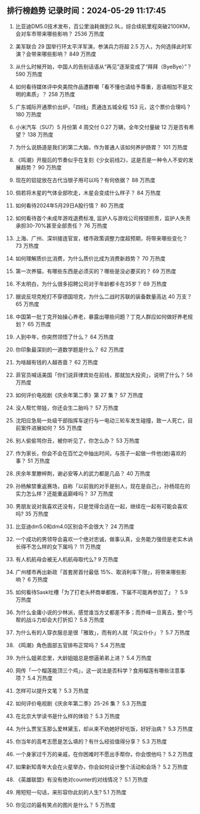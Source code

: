 
## 排行榜趋势 记录时间：2024-05-29 11:17:45
  
  1. 比亚迪DM5.0技术发布，百公里油耗做到2.9L，综合续航里程突破2100KM，会对车市带来哪些影响？ 2536 万热度
    
  2. 美军联合 29 国举行环太平洋军演，参演兵力将超 2.5 万人，为何选择此时军演？会带来哪些影响？ 849 万热度
    
  3. 从什么时候开始，中国人的告别话语从“再见”逐渐变成了“拜拜（ByeBye）”？ 590 万热度
    
  4. 如何看待媒体评中央美院作品遭群嘲「看不懂也请给予尊重，恶语相加不是文明的素质」？ 258 万热度
    
  5. 广东城际开通票价出炉，「四线」贯通连五城全程 153 元，这个票价合理吗？ 180 万热度
    
  6. 小米汽车（SU7）5 月份第 4 周交付 0.27 万辆，全年交付量破 12 万是否有希望？ 138 万热度
    
  7. 为什么说肠道是我们的第二大脑，作为普通人该如何养护肠胃？ 101 万热度
    
  8. 《鸣潮》开服后的节奏似乎在复刻《少女前线2》，这是否是一种令人不安的发展趋势？ 90 万热度
    
  9. 现在的铝锭放在古代当银子用可以吗？有何依据？ 88 万热度
    
  10. 倘若将木星的气体全部吹走，木星会变成什么样子？ 84 万热度
    
  11. 如何看待2024年5月29日A股行情？ 80 万热度
    
  12. 如何看待首个未成年游戏退费标准, 监护人与游戏公司按错担责，监护人失责承担30-70%甚至全部责任？ 76 万热度
    
  13. 上海、广州、深圳接连官宣，楼市政策调整力度超预期，将带来哪些变化？ 73 万热度
    
  14. 如何理解质价比消费，为什么质价比成为消费新趋势？ 70 万热度
    
  15. 第一次养猫，有哪些东西是必须买的？哪些是没必要买的？ 69 万热度
    
  16. 不太明白，为什么很多招聘公司对于年龄都卡在35岁？ 69 万热度
    
  17. 据说反坦克枪打不穿德国坦克，为什么二战时苏联的装备数量高达 40 万支？ 65 万热度
    
  18. 中国第一批丁克开始操心养老，暴露出哪些问题？丁克人群应如何做好养老规划？ 65 万热度
    
  19. 人到中年，你突然领悟了什么？ 64 万热度
    
  20. 你印象最深刻的一道数学题是什么？ 62 万热度
    
  21. 为啥越有钱的人越吝啬？ 62 万热度
    
  22. 菲官员喊话美国「你们说菲律宾处在前线，那就加大投资」，说明了什么？ 58 万热度
    
  23. 如何评价电视剧《庆余年第二季》第 27 集？ 57 万热度
    
  24. 没人帮忙带娃，你还会生二胎吗？ 57 万热度
    
  25. 沈阳应急局一处级干部指挥车逆行与一电动三轮车发生碰撞，致一人死亡，目前案件进展如何？ 55 万热度
    
  26. 别人偷偷骂你丑，被你听见了，你怎么办？ 53 万热度
    
  27. 作为家长，你会不会在百忙之中抽出时间，与孩子一起做一件他(她)喜欢的事？ 51 万热度
    
  28. 庆余年里滕梓荆，谢必安等人的武力都是几品？ 40 万热度
    
  29. 孙杨解禁重返赛场，自称「以前我的对手是别人，现在是自己」，孙杨现在的实力怎么样？还能重返巅峰吗？ 37 万热度
    
  30. 男朋友说对我喜欢还没有，只是觉得合适在一起，继续在一起有可能会喜欢吗? 35 万热度
    
  31. 比亚迪dm5.0和dm4.0区别会不会很大？ 24 万热度
    
  32. 一个成功的男领导会喜欢一个绝对忠诚，做事认真，业务能力强但是老实木讷长得不怎么样的女下属吗？ 11 万热度
    
  33. 有人机航母会被无人机航母取代么? 9 万热度
    
  34. 广州楼市再出新政「首套房首付最低 15%、取消利率下限」，将带来哪些影响？ 6 万热度
    
  35. 如何看待Sask吐槽「为了打老头杯商单都推，下届不可能再参加了」？ 5.9 万热度
    
  36. 为什么金庸小说的少林派，感觉谁当方丈都差不多；而乔峰一旦离去，整个丐帮的战斗力却会大打折扣？ 5.8 万热度
    
  37. 为什么有的人穿衣服总是很「雅致」，而有的人就「风尘仆仆」？ 5.7 万热度
    
  38. 《鸣潮》角色面部五官排布正常吗？ 5.4 万热度
    
  39. 为什么姐弟恋里，大龄姐姐总是想逼弟弟上进？ 5.4 万热度
    
  40. 网传「一个榴莲能顶三个鸡」，这一说法是否科学？食用榴莲有哪些注意事项？ 5.4 万热度
    
  41. 怎样可以提升文笔？ 5.3 万热度
    
  42. 如何评价电视剧《庆余年第二季》25-26 集？ 5.3 万热度
    
  43. 在北京大学读书是什么样的体验？ 5.3 万热度
    
  44. 为什么贾宝玉那么爱林黛玉，却从来不劝她好好吃饭，好好治病？ 5.3 万热度
    
  45. 你当年的高考志愿是怎么填的？有什么经验值得分享？ 5.3 万热度
    
  46. 一个身家过千万的亲戚，在你困难时不愿出手帮你，你会恨他吗？ 5.2 万热度
    
  47. 如果新知青年大会在火星举办，你会如何设计整个活动和会场？ 5.2 万热度
    
  48. 《英雄联盟》有没有绝对counter的对线情况？ 5.1 万热度
    
  49. 用短短一句话，来形容你此刻的人生? 5.1 万热度
    
  50. 你见过的最有笑点的图片是什么？ 5 万热度
    